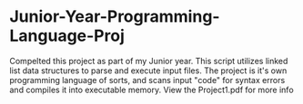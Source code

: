 # Junior-Year-Programming-Language-Proj
Compelted this project as part of my Junior year. This script utilizes linked list data structures to parse and execute input files. The project is it's own programming language of sorts, and scans input "code" for syntax errors and compiles it into executable memory. View the Project1.pdf for more info
